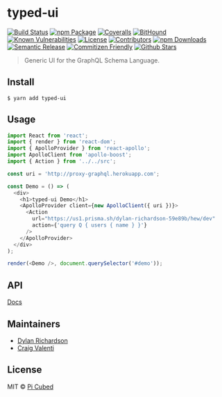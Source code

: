 # typed-ui

[![Build Status][build-badge]][build]
[![npm Package][npm-version-badge]][npm]
[![Coveralls][coveralls-badge]][coveralls]
[![BitHound][bithound-badge]][bithound]
[![Known Vulnerabilities][synk-badge]][synk]
[![License][license-badge]][license]
[![Contributors][contributors-badge]][contributors]
[![npm Downloads][npm-downloads-badge]][npm]
[![Semantic Release][semantic-release-badge]][semantic-release]
[![Commitizen Friendly][commitizen-badge]][commitizen]
[![Github Stars][github-stars-badge]][github]

> Generic UI for the GraphQL Schema Language.

[build-badge]: https://img.shields.io/travis/pi-cubed/typed-ui/master.png?style=flat-square
[build]: https://travis-ci.org/pi-cubed/typed-ui
[npm-version-badge]: https://img.shields.io/npm/v/typed-ui.png?style=flat-square
[npm]: https://www.npmjs.org/package/typed-ui
[coveralls-badge]: https://img.shields.io/coveralls/pi-cubed/typed-ui/master.png?style=flat-square
[coveralls]: https://coveralls.io/github/pi-cubed/typed-ui
[github-stars-badge]: https://img.shields.io/github/stars/pi-cubed/typed-ui.svg?style=social&label=Stars
[github]: https://github.com/pi-cubed/typed-ui
[contributors-badge]: https://img.shields.io/github/contributors/pi-cubed/typed-ui.svg?style=flat-square
[contributors]: https://github.com/pi-cubed/typed-ui/graphs/contributors
[license-badge]: https://img.shields.io/github/license/pi-cubed/typed-ui.svg?style=flat-square
[license]: https://github.com/pi-cubed/typed-ui/blob/master/LICENSE
[npm-downloads-badge]: https://img.shields.io/npm/dt/typed-ui.svg?style=flat-square
[synk-badge]: https://snyk.io/test/github/pi-cubed/typed-ui/badge.svg?style=flat-square
[synk]: https://snyk.io/test/github/pi-cubed/typed-ui
[semantic-release-badge]: https://img.shields.io/badge/%20%20%F0%9F%93%A6%F0%9F%9A%80-semantic--release-e10079.svg?style=flat-square
[semantic-release]: https://github.com/semantic-release/semantic-release
[commitizen-badge]: https://img.shields.io/badge/commitizen-friendly-brightgreen.svg?style=flat-square
[commitizen]: http://commitizen.github.io/cz-cli/
[bithound-badge]: https://www.bithound.io/github/pi-cubed/typed-ui/badges/score.svg?style=flat-square
[bithound]: https://www.bithound.io/github/pi-cubed/typed-ui

## Install

```
$ yarn add typed-ui
```

## Usage

```js
import React from 'react';
import { render } from 'react-dom';
import { ApolloProvider } from 'react-apollo';
import ApolloClient from 'apollo-boost';
import { Action } from '../../src';

const uri = 'http://proxy-graphql.herokuapp.com';

const Demo = () => (
  <div>
    <h1>typed-ui Demo</h1>
    <ApolloProvider client={new ApolloClient({ uri })}>
      <Action
        url="https://us1.prisma.sh/dylan-richardson-59e89b/hew/dev"
        action={'query Q { users { name } }'}
      />
    </ApolloProvider>
  </div>
);

render(<Demo />, document.querySelector('#demo'));
```

## API

[Docs](api.md)

## Maintainers

- [Dylan Richardson](https://github.com/drich14)
- [Craig Valenti](https://github.com/CrazyCreje)

## License

MIT © [Pi Cubed](https://pi-cubed.github.io)
